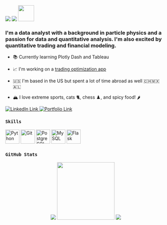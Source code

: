 <div>
<img src="https://user-images.githubusercontent.com/18350557/176309783-0785949b-9127-417c-8b55-ab5a4333674e.gif">
<img src="https://readme-typing-svg.herokuapp.com?font=Fira+Code&weight=200&size=24&duration=4000&pause=1500&multiline=true&width=900&lines=Hello+World!+%7C++Welcome+to+my+GitHub+profile">
<img src="https://media.giphy.com/media/du3J3cXyzhj75IOgvA/giphy.gif" width="50">
</div>

<h3> I'm a data analyst with a background in particle physics and a passion for data and quantitative analysis. I'm also excited by quantitative trading and financial modeling.</h3>

* 📚 Currently learning Plotly Dash and Tableau 

* 📈 I'm working on a [trading optimization app](https://backtest.fi)

* 🇺🇸 I'm based in the US but spent a lot of time abroad as well 🇨🇭🇲🇽 🇦🇱

* 🏔️ I love extreme sports, cats 🐈, chess ♟️, and spicy food! 🌶️

<div>
    <a href="https://www.linkedin.com/in/mitchell-medeiros/">
    <img src="https://img.shields.io/badge/LinkedIn-blue?style=for-the-badge&logo=linkedin&logoColor=white" alt="LinkedIn Link">
    </a>
    <a href="https://mitchm.net/">
    <img src="https://img.shields.io/badge/Portfolio-dda703?style=for-the-badge&logo=About&logoColor=white" alt="Portfolio Link">
    </a>
</div>

### `Skills`
<a href="https://www.python.org/" target="_blank" rel="noreferrer"> 
<img src="https://raw.githubusercontent.com/danielcranney/readme-generator/main/public/icons/skills/python-colored.svg" width="44" height="44" alt="Python"></a> 
<a href="https://git-scm.com/" target="_blank" rel="noreferrer">
<img src="https://raw.githubusercontent.com/danielcranney/readme-generator/main/public/icons/skills/git-colored.svg" width="44" height="44" alt="Git"></a>
<a href="https://www.postgresql.org/" target="_blank" rel="noreferrer">
<img src="https://raw.githubusercontent.com/danielcranney/readme-generator/main/public/icons/skills/postgresql-colored.svg" width="44" height="44" alt="PostgreSQL"></a> 
<a href="https://www.mysql.com/" target="_blank" rel="noreferrer">
<img src="https://raw.githubusercontent.com/danielcranney/readme-generator/main/public/icons/skills/mysql-colored.svg" width="44" height="44" alt="MySQL"></a> 
<a href="https://flask.palletsprojects.com/en/2.0.x/" target="_blank" rel="noreferrer">
<img src="https://raw.githubusercontent.com/danielcranney/readme-generator/main/public/icons/skills/flask-colored.svg" width="44" height="44" alt="Flask"></a>

### `GitHub Stats`
<div align="center">
<img src="https://streak-stats.demolab.com?user=MitchMedeiros&theme=tokyonight-duo&hide_border=true&border_radius=40">
<img src="https://media1.giphy.com/media/FSzLVme5Y3n3LMOiqP/giphy.gif?cid=ecf05e47meru8m5ql11q0ilubiugolyu8cqrlqanbjnj5xh5&rid=giphy.gif&ct=g" height="180" width="180">
<img src="https://github-readme-activity-graph.cyclic.app/graph?username=MitchMedeiros&bg_color=a354eb05&color=ffffff&line=ebebeb&point=ebebeb&area=true&hide_border=true">
</div>
    
    
    
    
